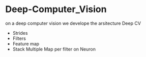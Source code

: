 # Deep-Computer_Vision

on a deep computer vision we develope the arsitecture Deep CV
- Strides 
- Filters
- Feature map
- Stack Multiple Map per filter on Neuron
